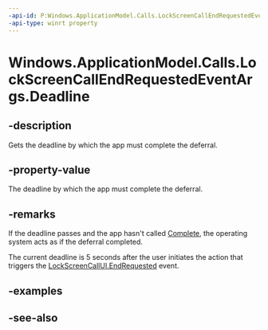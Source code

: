 ----api-id: P:Windows.ApplicationModel.Calls.LockScreenCallEndRequestedEventArgs.Deadline
-api-type: winrt property
---<!-- Property syntaxpublic Windows.Foundation.DateTime Deadline { get; }--># Windows.ApplicationModel.Calls.LockScreenCallEndRequestedEventArgs.Deadline## -descriptionGets the deadline by which the app must complete the deferral.## -property-valueThe deadline by which the app must complete the deferral.## -remarksIf the deadline passes and the app hasn't called [Complete](lockscreencallendcalldeferral_complete.md), the operating system acts as if the deferral completed.The current deadline is 5 seconds after the user initiates the action that triggers the [LockScreenCallUI.EndRequested](lockscreencallui_endrequested.md) event.## -examples## -see-also